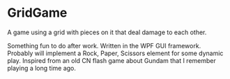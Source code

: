 ﻿# GridGame
 
 A game using a grid with pieces on it that deal damage to each other.

Something fun to do after work. Written in the WPF GUI framework. Probably will implement a Rock, Paper, Scissors element for some dynamic play. 
Inspired from an old CN flash game about Gundam that I remember playing a long time ago.
